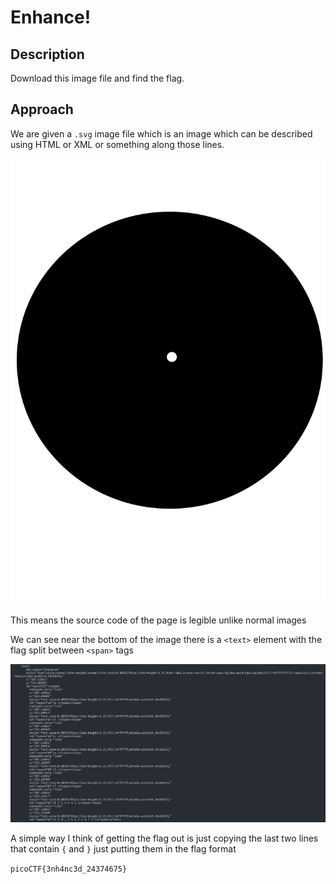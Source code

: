 # Enhance!

## Description

Download this image file and find the flag.

## Approach

We are given a `.svg` image file which is an image which can be described using HTML or XML or something along those lines.

![Challenge](images/drawing.flag.svg)

This means the source code of the page is legible unlike normal images

We can see near the bottom of the image there is a `<text>` element with the flag split between `<span>` tags

![Text](images/text.png)

A simple way I think of getting the flag out is just copying the last two lines that contain `{` and `}` just putting them in the flag format

`picoCTF{3nh4nc3d_24374675}`
